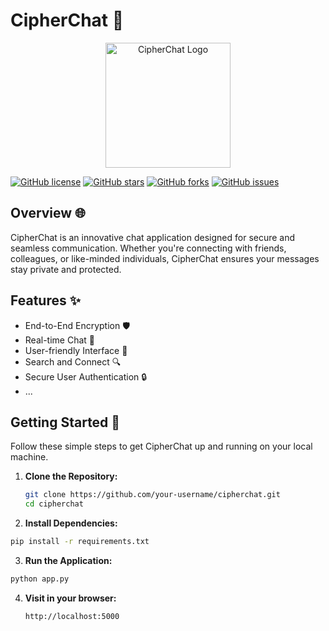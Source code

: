 # CipherChat 🚀

<p align="center">
  <img src="project_logo.png" alt="CipherChat Logo" width="200" height="200">
</p>

[![GitHub license](https://img.shields.io/badge/license-MIT-blue.svg)](https://github.com/your-username/cipherchat/blob/main/LICENSE)
[![GitHub stars](https://img.shields.io/github/stars/your-username/cipherchat.svg)](https://github.com/your-username/cipherchat/stargazers)
[![GitHub forks](https://img.shields.io/github/forks/your-username/cipherchat.svg)](https://github.com/your-username/cipherchat/network)
[![GitHub issues](https://img.shields.io/github/issues/your-username/cipherchat.svg)](https://github.com/your-username/cipherchat/issues)

## Overview 🌐

CipherChat is an innovative chat application designed for secure and seamless communication. Whether you're connecting with friends, colleagues, or like-minded individuals, CipherChat ensures your messages stay private and protected.

## Features ✨

- End-to-End Encryption 🛡️
- Real-time Chat 🚀
- User-friendly Interface 🌈
- Search and Connect 🔍
- Secure User Authentication 🔒
- ...

## Getting Started 🚦

Follow these simple steps to get CipherChat up and running on your local machine.

1. **Clone the Repository:**
   ```bash
   git clone https://github.com/your-username/cipherchat.git
   cd cipherchat
2. **Install Dependencies:**

  ```bash
  pip install -r requirements.txt
```
3. **Run the Application:**

```bash
python app.py
```
4. **Visit in your browser:**
   ```bash
   http://localhost:5000
  ```
